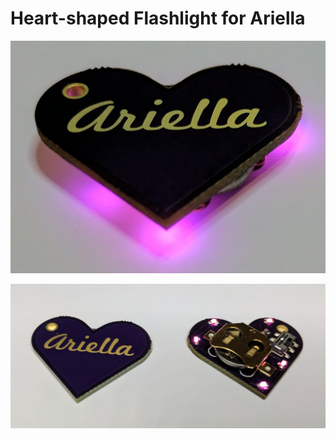 # Heart-shaped Flashlight for Ariella

![Flashlight in action](photos/heart.jpg)

![The PCB](photos/pcb.jpg)
